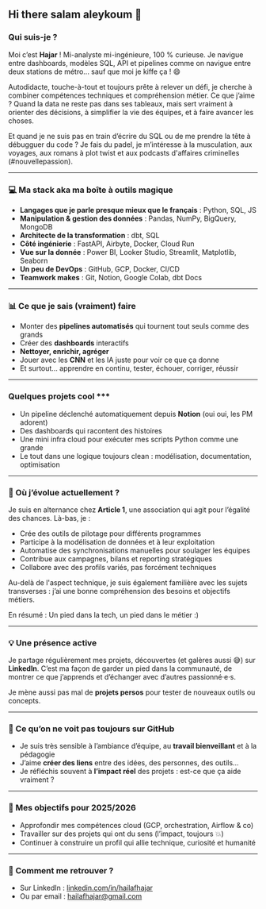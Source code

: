 ## Hi there salam aleykoum 👋
### Qui suis-je ?

Moi c’est **Hajar** ! Mi-analyste mi-ingénieure, 100 % curieuse. Je navigue entre dashboards, modèles SQL, API et pipelines comme on navigue entre deux stations de métro... sauf que moi je kiffe ça ! 😄

Autodidacte, touche-à-tout et toujours prête à relever un défi, je cherche à combiner compétences techniques et compréhension métier. Ce que j’aime ? Quand la data ne reste pas dans ses tableaux, mais sert vraiment à orienter des décisions, à simplifier la vie des équipes, et à faire avancer les choses.

Et quand je ne suis pas en train d’écrire du SQL ou de me prendre la tête à débugguer du code ? Je fais du padel, je m’intéresse à la musculation, aux voyages, aux romans à plot twist et aux podcasts d'affaires criminelles (#nouvellepassion).

---

### 💻 Ma stack aka ma boîte à outils magique

* **Langages que je parle presque mieux que le français** : Python, SQL, JS
* **Manipulation & gestion des données** : Pandas, NumPy, BigQuery, MongoDB
* **Architecte de la transformation** : dbt, SQL
* **Côté ingénierie** : FastAPI, Airbyte, Docker, Cloud Run
* **Vue sur la donnée** : Power BI, Looker Studio, Streamlit, Matplotlib, Seaborn
* **Un peu de DevOps** : GitHub, GCP, Docker, CI/CD
* **Teamwork makes** : Git, Notion, Google Colab, dbt Docs

---

### 📊 Ce que je sais (vraiment) faire

* Monter des **pipelines automatisés** qui tournent tout seuls comme des grands
* Créer des **dashboards** interactifs
* **Nettoyer, enrichir, agréger**
* Jouer avec les **CNN** et les IA juste pour voir ce que ça donne
* Et surtout… apprendre en continu, tester, échouer, corriger, réussir 

---

### Quelques projets cool ***

* Un pipeline déclenché automatiquement depuis **Notion** (oui oui, les PM adorent)
* Des dashboards qui racontent des histoires
* Une mini infra cloud pour exécuter mes scripts Python comme une grande
* Le tout dans une logique toujours clean : modélisation, documentation, optimisation

---

### 🏢 Où j’évolue actuellement ?

Je suis en alternance chez **Article 1**, une association qui agit pour l’égalité des chances. Là-bas, je :

* Crée des outils de pilotage pour différents programmes
* Participe à la modélisation de données et à leur exploitation
* Automatise des synchronisations manuelles pour soulager les équipes
* Contribue aux campagnes, bilans et reporting stratégiques
* Collabore avec des profils variés, pas forcément techniques

Au-delà de l'aspect technique, je suis également familière avec les sujets transverses : j’ai une bonne compréhension des besoins et objectifs métiers.

En résumé : Un pied dans la tech, un pied dans le métier :)

---

### 💡 Une présence active

Je partage régulièrement mes projets, découvertes (et galères aussi 😅) sur **LinkedIn**. C’est ma façon de garder un pied dans la communauté, de montrer ce que j’apprends et d’échanger avec d’autres passionné·e·s.

Je mène aussi pas mal de **projets persos** pour tester de nouveaux outils ou concepts.

---

### 💬 Ce qu’on ne voit pas toujours sur GitHub

* Je suis très sensible à l’ambiance d’équipe, au **travail bienveillant** et à la pédagogie
* J’aime **créer des liens** entre des idées, des personnes, des outils…
* Je réfléchis souvent à **l’impact réel** des projets : est-ce que ça aide vraiment ?

---

### 🎯 Mes objectifs pour 2025/2026

* Approfondir mes compétences cloud (GCP, orchestration, Airflow & co)
* Travailler sur des projets qui ont du sens (l’impact, toujours 💥)
* Continuer à construire un profil qui allie technique, curiosité et humanité

---

### 📢 Comment me retrouver ?

* Sur LinkedIn : [linkedin.com/in/hailafhajar](https://linkedin.com/in/hailafhajar)
* Ou par email : [hailafhajar@gmail.com](mailto:hailafhajar@gmail.com)

